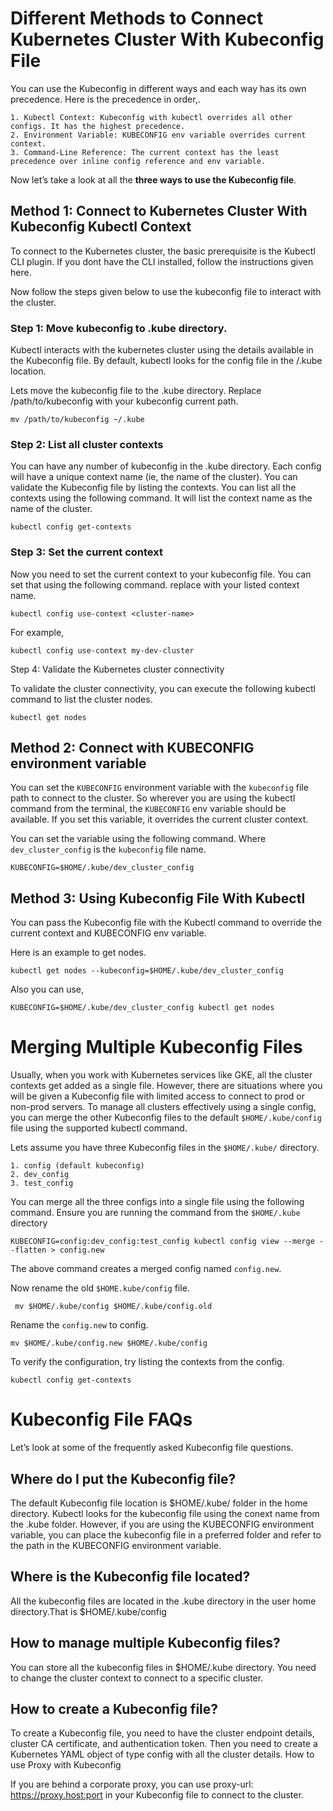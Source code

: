 # Different Methods to Connect Kubernetes Cluster With Kubeconfig File

You can use the Kubeconfig in different ways and each way has its own precedence. Here is the precedence in order,.

    1. Kubectl Context: Kubeconfig with kubectl overrides all other configs. It has the highest precedence.
    2. Environment Variable: KUBECONFIG env variable overrides current context.
    3. Command-Line Reference: The current context has the least precedence over inline config reference and env variable.

Now let’s take a look at all the **three ways to use the Kubeconfig file**.

## Method 1: Connect to Kubernetes Cluster With Kubeconfig Kubectl Context

To connect to the Kubernetes cluster, the basic prerequisite is the Kubectl CLI plugin. If you dont have the CLI installed, follow the instructions given here.

Now follow the steps given below to use the kubeconfig file to interact with the cluster.

### Step 1: Move kubeconfig to .kube directory.

Kubectl interacts with the kubernetes cluster using the details available in the Kubeconfig file. By default, kubectl looks for the config file in the /.kube location.

Lets move the kubeconfig file to the .kube directory. Replace /path/to/kubeconfig with your kubeconfig current path.

```console
mv /path/to/kubeconfig ~/.kube
```

### Step 2: List all cluster contexts

You can have any number of kubeconfig in the .kube directory. Each config will have a unique context name (ie, the name of the cluster). You can validate the Kubeconfig file by listing the contexts. You can list all the contexts using the following command. It will list the context name as the name of the cluster.

```console
kubectl config get-contexts
```

### Step 3: Set the current context

Now you need to set the current context to your kubeconfig file. You can set that using the following command. replace <cluster-name> with your listed context name.

```console
kubectl config use-context <cluster-name>  
```

For example,

```console
kubectl config use-context my-dev-cluster
```
Step 4: Validate the Kubernetes cluster connectivity

To validate the cluster connectivity, you can execute the following kubectl command to list the cluster nodes.

```console
kubectl get nodes
```
## Method 2: Connect with KUBECONFIG environment variable

You can set the `KUBECONFIG` environment variable with the `kubeconfig` file path to connect to the cluster. So wherever you are using the kubectl command from the terminal, the `KUBECONFIG` env variable should be available. If you set this variable, it overrides the current cluster context.

You can set the variable using the following command. Where `dev_cluster_config` is the `kubeconfig` file name.

```console
KUBECONFIG=$HOME/.kube/dev_cluster_config
```

## Method 3: Using Kubeconfig File With Kubectl

You can pass the Kubeconfig file with the Kubectl command to override the current context and KUBECONFIG env variable.

Here is an example to get nodes.

```console
kubectl get nodes --kubeconfig=$HOME/.kube/dev_cluster_config
```

Also you can use,
```console
KUBECONFIG=$HOME/.kube/dev_cluster_config kubectl get nodes
```

# Merging Multiple Kubeconfig Files

Usually, when you work with Kubernetes services like GKE, all the cluster contexts get added as a single file. However, there are situations where you will be given a Kubeconfig file with limited access to connect to prod or non-prod servers. To manage all clusters effectively using a single config, you can merge the other Kubeconfig files to the default `$HOME/.kube/config` file using the supported kubectl command.

Lets assume you have three Kubeconfig files in the `$HOME/.kube/` directory.

    1. config (default kubeconfig)
    2. dev_config
    3. test_config

You can merge all the three configs into a single file using the following command. Ensure you are running the command from the `$HOME/.kube` directory

```console
KUBECONFIG=config:dev_config:test_config kubectl config view --merge --flatten > config.new
```

The above command creates a merged config named `config.new`.

Now rename the old `$HOME.kube/config` file.

```console
 mv $HOME/.kube/config $HOME/.kube/config.old
```

Rename the `config.new` to config.
```console
mv $HOME/.kube/config.new $HOME/.kube/config
```

To verify the configuration, try listing the contexts from the config.
```console
kubectl config get-contexts
```

# Kubeconfig File FAQs

Let’s look at some of the frequently asked Kubeconfig file questions.

## Where do I put the Kubeconfig file?

The default Kubeconfig file location is $HOME/.kube/ folder in the home directory. Kubectl looks for the kubeconfig file using the conext name from the .kube folder. However, if you are using the KUBECONFIG environment variable, you can place the kubeconfig file in a preferred folder and refer to the path in the KUBECONFIG environment variable.

## Where is the Kubeconfig file located?

All the kubeconfig files are located in the .kube directory in the user home directory.That is $HOME/.kube/config

## How to manage multiple Kubeconfig files?

You can store all the kubeconfig files in $HOME/.kube directory. You need to change the cluster context to connect to a specific cluster.


## How to create a Kubeconfig file?

To create a Kubeconfig file, you need to have the cluster endpoint details, cluster CA certificate, and authentication token. Then you need to create a Kubernetes YAML object of type config with all the cluster details.
How to use Proxy with Kubeconfig

If you are behind a corporate proxy, you can use proxy-url: https://proxy.host:port in your Kubeconfig file to connect to the cluster.
